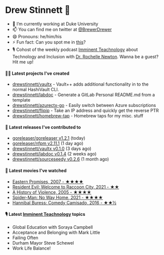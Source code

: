 
# Drew Stinnett 👋

- 🔭 I’m currently working at Duke University
- 📫 You can find me on twitter at [@BrewerDrewer](https://twitter.com/BrewerDrewer)
- 😄 Pronouns: he/him/his
- ⚡ Fun fact: Can you spot me in [this](https://www.youtube.com/watch?v=oL9WnB0qHBA)?
- 🎙 Cohost of the weekly podcast [Imminent Teachnology](https://podcast.imminentteachnology.com/) about Technology and Inclusion with [Dr. Rochelle Newton](https://www.linkedin.com/in/drrochellenewton/). Wanna be a guest? Hit me up!

#### 👨‍💻 Latest projects I've created
- [drewstinnett/vaultx](https://github.com/drewstinnett/vaultx) - Vault&#43;&#43; adds additional functionality in to the normal HashiVault CLI.
- [drewstinnett/labdoc](https://github.com/drewstinnett/labdoc) - Generate a GitLab Personal README.md from a template
- [drewstinnett/azurectx-go](https://github.com/drewstinnett/azurectx-go) - Easily switch between Azure subscriptions
- [drewstinnett/flipip](https://github.com/drewstinnett/flipip) - Take an IP address and quickly get the reverse PTR
- [drewstinnett/homebrew-tap](https://github.com/drewstinnett/homebrew-tap) - Homebrew taps for my misc. stuff

#### 🚀 Latest releases I've contributed to
- [goreleaser/goreleaser v1.2.1](https://github.com/goreleaser/goreleaser/releases/tag/v1.2.1) (today)
- [goreleaser/nfpm v2.11.1](https://github.com/goreleaser/nfpm/releases/tag/v2.11.1) (1 day ago)
- [drewstinnett/vaultx v0.1.0](https://github.com/drewstinnett/vaultx/releases/tag/v0.1.0) (3 days ago)
- [drewstinnett/labdoc v0.1.4](https://github.com/drewstinnett/labdoc/releases/tag/v0.1.4) (2 weeks ago)
- [drewstinnett/sourceseedy v0.2.6](https://github.com/drewstinnett/sourceseedy/releases/tag/v0.2.6) (1 month ago)

#### 🍿 Latest movies I've watched
- [Eastern Promises, 2007 - ★★★★](https://letterboxd.com/mondodrew/film/eastern-promises/)
- [Resident Evil: Welcome to Raccoon City, 2021 - ★★](https://letterboxd.com/mondodrew/film/resident-evil-welcome-to-raccoon-city/)
- [A History of Violence, 2005 - ★★★★](https://letterboxd.com/mondodrew/film/a-history-of-violence/)
- [Spider-Man: No Way Home, 2021 - ★★★★](https://letterboxd.com/mondodrew/film/spider-man-no-way-home/)
- [Hannibal Buress: Comedy Camisado, 2016 - ★★½](https://letterboxd.com/mondodrew/film/hannibal-buress-comedy-camisado/)

#### 🎙 Latest [Imminent Teachnology](https://podcast.imminentteachnology.com/) topics
- Global Education with Soraya Campbell
- Acceptance and Belonging with Mark Little
- Failing Often
- Durham Mayor Steve Schewel
- Work Life Balance!